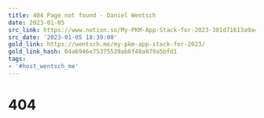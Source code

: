 ```yaml
---
title: 404 Page not found - Daniel Wentsch
date: 2023-01-05
src_link: https://www.notion.so/My-PKM-App-Stack-for-2023-301d71613a9a491ea862a28a50a0d55f
src_date: '2023-01-05 18:39:00'
gold_link: https://wentsch.me/my-pkm-app-stack-for-2023/
gold_link_hash: 04a6946e75375539ab6f48a879a5bfd1
tags:
- '#host_wentsch_me'
---
```



404
===